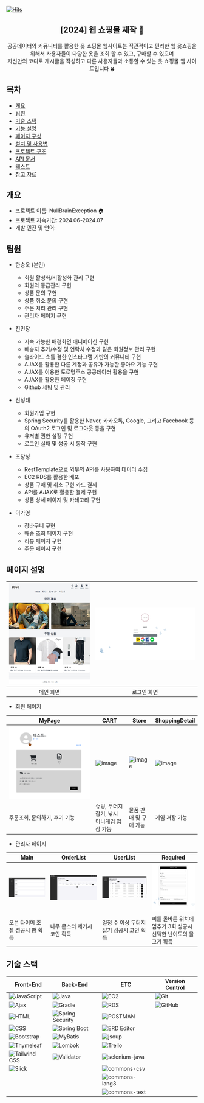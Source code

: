 [![Hits](https://hits.seeyoufarm.com/api/count/incr/badge.svg?url=https%3A%2F%2Fgithub.com%2Fhanwoo726&count_bg=%2379C83D&title_bg=%23555555&icon=&icon_color=%23E7E7E7&title=hits&edge_flat=false)](https://hits.seeyoufarm.com)
<div align="center">
<h2>[2024] 웹 쇼핑몰 제작 🛒</h2>
공공데이터와 커뮤니티를 활용한 옷 쇼핑몰 웹사이트는 직관적이고 편리한 웹 옷쇼핑을 위해서 사용자들이 다양한 옷을 조회 할 수 있고, 구매할 수 있으며<br> 자신만의 코디로 게시글을 작성하고 다른 사용자들과 소통할 수 있는 옷 쇼핑몰 웹 사이트입니다 🍀
</div>

## 목차

- [개요](#개요)
- [팀원](#팀원)
- [기술 스택](#기술-스택)
- [기능 설명](#기능-설명)
- [페이지 구성](#페이지-구성)
- [설치 및 사용법](#설치-및-사용법)
- [프로젝트 구조](#프로젝트-구조)
- [API 문서](#api-문서)
- [테스트](#테스트)
- [참고 자료](#참고-자료)


## 개요
- 프로젝트 이름: NullBrainException 🏠
- 프로젝트 지속기간: 2024.06-2024.07
- 개발 엔진 및 언어: 

## 팀원

- 한승욱 (본인)
  - 회원 활성화/비활성화 관리 구현
  - 회원의 등급관리 구현
  - 상품 문의 구현
  - 상품 취소 문의 구현
  - 주문 처리 관리 구현
  - 관리자 페이지 구현
  
- 진민장
  - 지속 가능한 배경화면 애니메이션 구현
  - 배송지 추가/수정 및 연락처 수정과 같은 회원정보 관리 구현
  - 슬라이드 쇼를 겸한 인스타그램 기반의 커뮤니티 구현
  - AJAX를 활용한 다른 계정과 공유가 가능한 좋아요 기능 구현
  - AJAX를 이용한 도로명주소 공공데이터 활용을 구현
  - AJAX를 활용한 페이징 구현
  - Github 세팅 및 관리

- 신성태
  - 회원가입 구현
  - Spring Security를 활용한 Naver, 카카오톡, Google, 그리고 Facebook 등의 OAuth2 로그인 및 로그아웃 등을 구현
  - 유저별 권한 설정 구현
  - 로그인 실패 및 성공 시 동작 구현

- 조창성
  - RestTemplate으로 외부의 API를 사용하여 데이터 수집
  - EC2 RDS를 활용한 배포
  - 상품 구매 및 취소 구현 카드 결제
  - API를 AJAX로 활용한 결제 구현
  - 상품 상세 페이지 및 카테고리 구현

- 이가영
  - 장바구니 구현
  - 배송 조회 페이지 구현
  - 리뷰 페이지 구현
  - 주문 페이지 구현

## 페이지 설명
| ![image](https://github.com/hanwoo726/MyProject/blob/master/Main.png) | ![image](https://github.com/hanwoo726/MyProject/blob/master/LoginPage.png) |
|:---------------------------------------------------------------------------------------------------------------:|:---------------------------------------------------------------------------------------------------------------:|
|                                                      메인 화면                                                      |                                                     로그인 화면                                                      |



- 회원 페이지

| MyPage| CART|Store| ShoppingDetail|
|----------------------------------------------------------------------------------------------------------------|-----------------------------------------------------------------------------------------------------------------|---|-----------------------------------------------------------------------------------------------------------------|
| ![image](https://github.com/hanwoo726/MyProject/blob/master/img.png) | ![image](https://user-images.githubusercontent.com/66003567/216815971-d8ed6ea8-1f92-45f8-9611-1cbe2b5e8db0.png) |![image](https://user-images.githubusercontent.com/66003567/216815991-88e0f4d6-3e5d-4c19-9eb9-97047b40c0d0.png)| ![image](https://user-images.githubusercontent.com/66003567/216816002-4eca6510-4436-44f5-b949-347e75129ada.png) |
| 주문조회, 문의하기, 후기 기능                                                                                                      | 슈팅, 두더지 잡기, 낚시 미니게임 입장 가능                                                                                       |물품 판매 및 구매 가능| 게임 저장 가능                                                                                                        |

- 관리자 페이지

| Main| OrderList| UserList| Required|
|-----------------------------------------------------------------------------------------------------------------|-----------------------------------------------------------------------------------------------------------------|-----------------------------------------------------------------------------------------------------------------|-----------------------------------------------------------------------------------------------------------------|
| ![image](https://github.com/hanwoo726/MyProject/blob/master/AdminMain.png) | ![image](https://github.com/hanwoo726/MyProject/blob/master/Order.png) | ![image](https://github.com/hanwoo726/MyProject/blob/master/userList.png) | ![image](https://github.com/hanwoo726/MyProject/blob/master/inquiry.png) |
| 오븐 타이머 조절 성공시 빵 획득                                                                                              | 나무 몬스터 제거시 코인 획득                                                                                                | 일정 수 이상 두더지 잡기 성공시 코인 획득                                                                                        | 찌를 올바른 위치에 멈추기 3회 성공시 선택한 난이도의 물고기 획득                                                                           |

## 기술 스택

| Front-End          | Back-End              | ETC                   | Version Control |
|--------------------|-----------------------|-----------------------|-----------------|
| ![JavaScript](https://img.shields.io/badge/JavaScript-F7DF1E?style=for-the-badge&logo=javascript&logoColor=black) | ![Java](https://img.shields.io/badge/Java-007396?style=for-the-badge&logo=java&logoColor=white)  | ![EC2](https://img.shields.io/badge/Amazon_EC2-FF9900?style=for-the-badge&logo=amazon-ec2&logoColor=white)  | ![Git](https://img.shields.io/badge/Git-F05032?style=for-the-badge&logo=git&logoColor=white) |
| ![Ajax](https://img.shields.io/badge/Ajax-007FFF?style=for-the-badge&logo=ajax&logoColor=white) | ![Gradle](https://img.shields.io/badge/Gradle-02303A?style=for-the-badge&logo=gradle&logoColor=white)  | ![RDS](https://img.shields.io/badge/Amazon_RDS-527FFF?style=for-the-badge&logo=amazon-rds&logoColor=white)  | ![GitHub](https://img.shields.io/badge/GitHub-181717?style=for-the-badge&logo=github&logoColor=white) |
| ![HTML](https://img.shields.io/badge/HTML5-E34F26?style=for-the-badge&logo=html5&logoColor=white)  | ![Spring Security](https://img.shields.io/badge/Spring_Security-6DB33F?style=for-the-badge&logo=spring&logoColor=white)  | ![POSTMAN](https://img.shields.io/badge/Postman-FF6C37?style=for-the-badge&logo=postman&logoColor=white)  |  |
| ![CSS](https://img.shields.io/badge/CSS3-1572B6?style=for-the-badge&logo=css3&logoColor=white)  | ![Spring Boot](https://img.shields.io/badge/Spring_Boot-6DB33F?style=for-the-badge&logo=spring-boot&logoColor=white)  | ![ERD Editor](https://img.shields.io/badge/ERD_Editor-5C2D91?style=for-the-badge&logo=erd&logoColor=white)  |  |
| ![Bootstrap](https://img.shields.io/badge/Bootstrap-563D7C?style=for-the-badge&logo=bootstrap&logoColor=white)  | ![MyBatis](https://img.shields.io/badge/MyBatis-007396?style=for-the-badge&logo=mybatis&logoColor=white)  | ![jsoup](https://img.shields.io/badge/jsoup-333333?style=for-the-badge&logo=jsoup&logoColor=white)  |  |
| ![Thymeleaf](https://img.shields.io/badge/Thymeleaf-005F0F?style=for-the-badge&logo=thymeleaf&logoColor=white)  | ![Lombok](https://img.shields.io/badge/Lombok-323330?style=for-the-badge&logo=lombok&logoColor=white)  | ![Trello](https://img.shields.io/badge/Trello-0052CC?style=for-the-badge&logo=trello&logoColor=white)  |  |
| ![Tailwind CSS](https://img.shields.io/badge/Tailwind_CSS-38B2AC?style=for-the-badge&logo=tailwind-css&logoColor=white)  | ![Validator](https://img.shields.io/badge/Validator-000000?style=for-the-badge&logo=validator&logoColor=white)  | ![selenium-java](https://img.shields.io/badge/Selenium-43B02A?style=for-the-badge&logo=selenium&logoColor=white)  |  |
| ![Slick](https://img.shields.io/badge/Slick-1E2923?style=for-the-badge&logo=slick&logoColor=white)  |  | ![commons-csv](https://img.shields.io/badge/commons_csv-007396?style=for-the-badge&logo=apache&logoColor=white)  |  |
|  |  | ![commons-lang3](https://img.shields.io/badge/commons_lang3-007396?style=for-the-badge&logo=apache&logoColor=white)  |  |
|  |  | ![commons-text](https://img.shields.io/badge/commons_text-007396?style=for-the-badge&logo=apache&logoColor=white)  |  |
